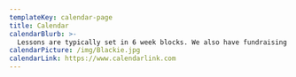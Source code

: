 ```yaml
---
templateKey: calendar-page
title: Calendar
calendarBlurb: >-
  Lessons are typically set in 6 week blocks. We also have fundraising events and summer camps with floating dates in June and July.
calendarPicture: /img/Blackie.jpg
calendarLink: https://www.calendarlink.com
---
```

